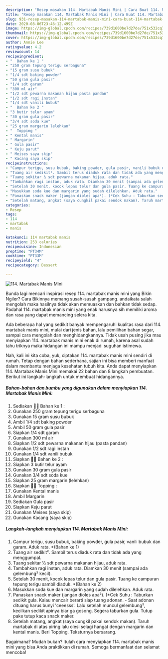```yaml
---
description: "Resep masakan 114. Martabak Manis Mini | Cara Buat 114. Martabak Manis Mini Yang Enak Dan Mudah"
title: "Resep masakan 114. Martabak Manis Mini | Cara Buat 114. Martabak Manis Mini Yang Enak Dan Mudah"
slug: 931-resep-masakan-114-martabak-manis-mini-cara-buat-114-martabak-manis-mini-yang-enak-dan-mudah
date: 2020-08-06T23:46:12.499Z
image: https://img-global.cpcdn.com/recipes/739d1600be7d27de/751x532cq70/114-martabak-manis-mini-foto-resep-utama.jpg
thumbnail: https://img-global.cpcdn.com/recipes/739d1600be7d27de/751x532cq70/114-martabak-manis-mini-foto-resep-utama.jpg
cover: https://img-global.cpcdn.com/recipes/739d1600be7d27de/751x532cq70/114-martabak-manis-mini-foto-resep-utama.jpg
author: Annie Lee
ratingvalue: 4.2
reviewcount: 14
recipeingredient:
- "  Bahan ke 1 "
- "250 gram tepung terigu serbaguna"
- "15 gram susu bubuk"
- "1/4 sdt baking powder"
- "50 gram gula pasir"
- "1/4 sdt garam"
- "300 ml air"
- "1/2 sdt pewarna makanan hijau pasta pandan"
- "1/2 sdt ragi instan"
- "1/4 sdt vanili bubuk"
- "  Bahan ke 2 "
- "3 butir telur ayam"
- "30 gram gula pasir"
- "3/4 sdt soda kue"
- "25 gram margarin lelehkan"
- "  Topping "
- " Kental manis"
- " Margarin"
- " Gula pasir"
- " Keju parut"
- " Meises saya skip"
- " Kacang saya skip"
recipeinstructions:
- "Campur terigu, susu bubuk, baking powder, gula pasir, vanili bubuk dan garam. Aduk rata. *(Bahan ke 1)"
- "Tuang air sedikit². Sambil terus diaduk rata dan tidak ada yang menggumpal."
- "Tuang sekitar ½ sdt pewarna makanan hijau, aduk rata."
- "Tambahkan ragi instan, aduk rata. Diamkan 30 menit (sampai ada gelembung² kecil)."
- "Setelah 30 menit, kocok lepas telur dan gula pasir. Tuang ke campuran tepung terigu sambil diaduk. *(Bahan ke 2)"
- "Masukkan soda kue dan margarin yang sudah dilelehkan. Aduk rata."
- "Panaskan snack maker (jangan dioles apa²). (*Cek Suhu : Taburkan sedikit gula. Kalau mencair berarti siap tuang adonan.  Saat adonan dituang harus bunyi &#39;ceeesss&#39;. Lalu setelah muncul gelembung², kecilkan sedikit apinya biar ga gosong. Segera taburkan gula. Tutup pake tutup kaca snack maker."
- "Setelah matang, angkat (saya cungkil pakai sendok makan). Taruh martabak di atas piring lalu olesi selagi hangat dengan margarin dan kental manis. Beri Topping. Teksturnya bersarang."
categories:
- Resep
tags:
- 114
- martabak
- manis

katakunci: 114 martabak manis 
nutrition: 253 calories
recipecuisine: Indonesian
preptime: "PT34M"
cooktime: "PT33M"
recipeyield: "4"
recipecategory: Dessert

---
```



![114. Martabak Manis Mini](https://img-global.cpcdn.com/recipes/739d1600be7d27de/751x532cq70/114-martabak-manis-mini-foto-resep-utama.jpg)

Bunda lagi mencari inspirasi resep 114. martabak manis mini yang Bikin Ngiler? Cara Bikinnya memang susah-susah gampang. andaikata salah mengolah maka hasilnya tidak akan memuaskan dan bahkan tidak sedap. Padahal 114. martabak manis mini yang enak harusnya sih memiliki aroma dan rasa yang dapat memancing selera kita.

Ada beberapa hal yang sedikit banyak mempengaruhi kualitas rasa dari 114. martabak manis mini, mulai dari jenis bahan, lalu pemilihan bahan segar, sampai cara mengolah dan menghidangkannya. Tidak usah pusing jika mau menyiapkan 114. martabak manis mini enak di rumah, karena asal sudah tahu triknya maka hidangan ini mampu menjadi suguhan istimewa.




Nah, kali ini kita coba, yuk, ciptakan 114. martabak manis mini sendiri di rumah. Tetap dengan bahan sederhana, sajian ini bisa memberi manfaat dalam membantu menjaga kesehatan tubuh kita. Anda dapat menyiapkan 114. Martabak Manis Mini memakai 22 bahan dan 8 langkah pembuatan. Berikut ini langkah-langkah untuk membuat hidangannya.

<!--inarticleads1-->

##### Bahan-bahan dan bumbu yang digunakan dalam menyiapkan 114. Martabak Manis Mini:

1. Sediakan  👩‍🍳 Bahan ke 1 :
1. Gunakan 250 gram tepung terigu serbaguna
1. Gunakan 15 gram susu bubuk
1. Ambil 1/4 sdt baking powder
1. Ambil 50 gram gula pasir
1. Siapkan 1/4 sdt garam
1. Gunakan 300 ml air
1. Siapkan 1/2 sdt pewarna makanan hijau (pasta pandan)
1. Gunakan 1/2 sdt ragi instan
1. Gunakan 1/4 sdt vanili bubuk
1. Siapkan  👩‍🍳 Bahan ke 2 :
1. Siapkan 3 butir telur ayam
1. Gunakan 30 gram gula pasir
1. Gunakan 3/4 sdt soda kue
1. Siapkan 25 gram margarin (lelehkan)
1. Siapkan  👩‍🍳 Topping :
1. Gunakan  Kental manis
1. Ambil  Margarin
1. Sediakan  Gula pasir
1. Siapkan  Keju parut
1. Gunakan  Meises (saya skip)
1. Gunakan  Kacang (saya skip)




<!--inarticleads2-->

##### Langkah-langkah menyiapkan 114. Martabak Manis Mini:

1. Campur terigu, susu bubuk, baking powder, gula pasir, vanili bubuk dan garam. Aduk rata. *(Bahan ke 1)
1. Tuang air sedikit². Sambil terus diaduk rata dan tidak ada yang menggumpal.
1. Tuang sekitar ½ sdt pewarna makanan hijau, aduk rata.
1. Tambahkan ragi instan, aduk rata. Diamkan 30 menit (sampai ada gelembung² kecil).
1. Setelah 30 menit, kocok lepas telur dan gula pasir. Tuang ke campuran tepung terigu sambil diaduk. *(Bahan ke 2)
1. Masukkan soda kue dan margarin yang sudah dilelehkan. Aduk rata.
1. Panaskan snack maker (jangan dioles apa²). (*Cek Suhu : Taburkan sedikit gula. Kalau mencair berarti siap tuang adonan.  - Saat adonan dituang harus bunyi &#39;ceeesss&#39;. Lalu setelah muncul gelembung², kecilkan sedikit apinya biar ga gosong. Segera taburkan gula. Tutup pake tutup kaca snack maker.
1. Setelah matang, angkat (saya cungkil pakai sendok makan). Taruh martabak di atas piring lalu olesi selagi hangat dengan margarin dan kental manis. Beri Topping. Teksturnya bersarang.




Bagaimana? Mudah bukan? Itulah cara menyiapkan 114. martabak manis mini yang bisa Anda praktikkan di rumah. Semoga bermanfaat dan selamat mencoba!
